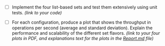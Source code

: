 - [ ] Implement the four list-based sets and test them extensively using unit tests. *(link to your code)*


- [ ] For each configuration, produce a plot that shows the throughput in operations per second (average and standard deviation). Explain the performance and scalability of the different set flavors. *(link to your four plots in PDF, and explanations text for the plots in the [Report.md](Report.md) file)*
